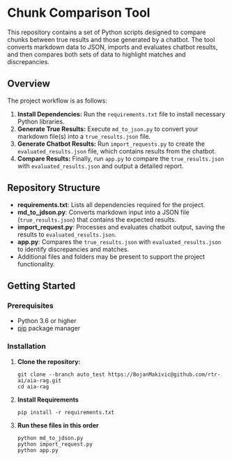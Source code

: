 # Chunk Comparison Tool

This repository contains a set of Python scripts designed to compare chunks between true results and those generated by a chatbot. The tool converts markdown data to JSON, imports and evaluates chatbot results, and then compares both sets of data to highlight matches and discrepancies.

## Overview

The project workflow is as follows:

1. **Install Dependencies:** Run the `requirements.txt` file to install necessary Python libraries.
2. **Generate True Results:** Execute `md_to_json.py` to convert your markdown file(s) into a `true_results.json` file.
3. **Generate Chatbot Results:** Run `import_requests.py` to create the `evaluated_results.json` file, which contains results from the chatbot.
4. **Compare Results:** Finally, run `app.py` to compare the `true_results.json` with `evaluated_results.json` and output a detailed report.

## Repository Structure

- **requirements.txt**: Lists all dependencies required for the project.
- **md_to_jdson.py**: Converts markdown input into a JSON file (`true_results.json`) that contains the expected results.
- **import_request.py**: Processes and evaluates chatbot output, saving the results to `evaluated_results.json`.
- **app.py**: Compares the `true_results.json` with `evaluated_results.json` to identify discrepancies and matches.
- Additional files and folders may be present to support the project functionality.

## Getting Started

### Prerequisites

- Python 3.6 or higher
- [pip](https://pip.pypa.io/en/stable/) package manager

### Installation

1. **Clone the repository:**

   ```terminal
   git clone --branch auto_test https://BojanMakivic@github.com/rtr-ai/aia-rag.git
   cd aia-rag
   ```
2. **Install Requirements**
   ```terminal
   pip install -r requirements.txt
   ```
3. **Run these files in this order** 
   ```terminal
   python md_to_jdson.py
   python import_request.py
   python app.py
   ```
